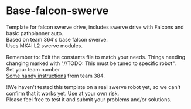 # Base-falcon-swerve
Template for falcon swerve drive, includes swerve drive with Falcons and basic pathplanner auto.  
Based on team 364's base falcon swerve.  
Uses MK4i L2 swerve modules.  


Remember to:
Edit the constants file to match your needs. Things needing changing marked with "//TODO: This must be tuned to specific robot".  
Set your team number  
[Some handy instructions](https://github.com/Team364/BaseFalconSwerve#setting-constants) from team 384.  

!!We haven't tested this template on a real swerve robot yet, so we can't confirm that it works yet. Use at your own risk.  
Please feel free to test it and submit your problems and/or solutions.
